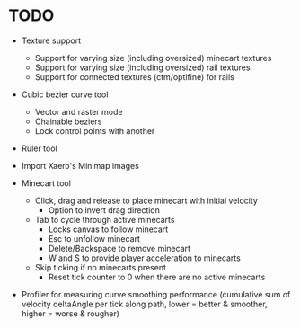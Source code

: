 # TODO
- Texture support
    - Support for varying size (including oversized) minecart textures
    - Support for varying size (including oversized) rail textures
    - Support for connected textures (ctm/optifine) for rails

- Cubic bezier curve tool
    - Vector and raster mode
    - Chainable beziers
    - Lock control points with another

- Ruler tool

- Import Xaero's Minimap images

- Minecart tool
    - Click, drag and release to place minecart with initial velocity
        - Option to invert drag direction
    - Tab to cycle through active minecarts
        - Locks canvas to follow minecart
        - Esc to unfollow minecart
        - Delete/Backspace to remove minecart
        - W and S to provide player acceleration to minecarts
    - Skip ticking if no minecarts present
        - Reset tick counter to 0 when there are no active minecarts

- Profiler for measuring curve smoothing performance (cumulative sum of velocity deltaAngle per tick along path, lower = better & smoother, higher = worse & rougher)